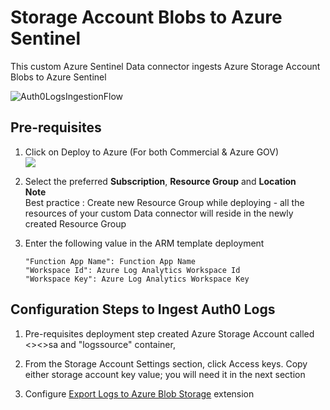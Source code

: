 # Storage Account Blobs to Azure Sentinel
This custom Azure Sentinel Data connector ingests Azure Storage Account Blobs to Azure Sentinel

![Auth0LogsIngestionFlow](./images/Auth0LogsIngestionFlow.PNG) 

## **Pre-requisites**

1. Click on Deploy to Azure (For both Commercial & Azure GOV)  
   <a href="https://portal.azure.com/#create/Microsoft.Template/uri/https%3A%2F%2Fraw.githubusercontent.com%2Fandedevsecops%2FAuth0Logs-Connector%2Fmain%2Fazuredeploy_auth0.json" target="_blank">
    <img src="https://aka.ms/deploytoazurebutton"/>
	</a>
  

2. Select the preferred **Subscription**, **Resource Group** and **Location**  
   **Note**  
   Best practice : Create new Resource Group while deploying - all the resources of your custom Data connector will reside in the newly created Resource 
   Group
   
3. Enter the following value in the ARM template deployment
	```
	"Function App Name": Function App Name
	"Workspace Id": Azure Log Analytics Workspace Id​
	"Workspace Key": Azure Log Analytics Workspace Key
	```

## Configuration Steps to Ingest Auth0 Logs

1. Pre-requisites deployment step created Azure Storage Account called <<Function App Name>><<uniqueid>>sa and "logssource" container, 

3. From the Storage Account Settings section, click Access keys. Copy either storage account key value; you will need it in the next section

4. Configure [Export Logs to Azure Blob Storage](https://auth0.com/docs/extensions/export-logs-to-azure-blob-storage#configure-the-extension) extension
